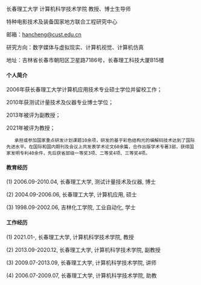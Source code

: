
长春理工大学 计算机科学技术学院 教授、博士生导师

特种电影技术及装备国家地方联合工程研究中心

邮箱：hancheng@cust.edu.cn

研究方向：数字媒体与虚拟现实、计算机视觉、计算机仿真

地址：吉林省长春市朝阳区卫星路7186号，长春理工科技大厦B15楼

#### 个人简介

2006年获长春理工大学计算机应用技术专业硕士学位并留校工作；

2010年获测试计量技术及仪器专业博士学位；

2013年被评为副教授；

2021年被评为教授；

       承担或参加国家重点研发计划课题10余项，研发的基于彩色结构光的编解码技术达到了国际先进水平。在国际和国内期刊及会议上共发表学术论文60余篇，合作出版学术专著3部，获得国家发明专利40余件，先后获省部级一等奖3项、二等奖4项、三等奖4项。


#### 教育经历
(1) 2006.09-2010.04, 长春理工大学, 测试计量技术及仪器, 博士

(2) 2004.09-2006.06, 长春理工大学, 计算机应用, 硕士

(3) 1998.09-2002.06, 吉林化工学院, 工业自动化, 学士

#### 工作经历
(1) 2021.01-, 长春理工大学, 计算机科学技术学院, 教授

(2) 2013.09-2020.12, 长春理工大学, 计算机科学技术学院, 副教授

(3) 2009.07-2013.09, 长春理工大学, 计算机科学技术学院, 讲师

(4) 2006.07-2009.07, 长春理工大学, 计算机科学技术学院, 助教


